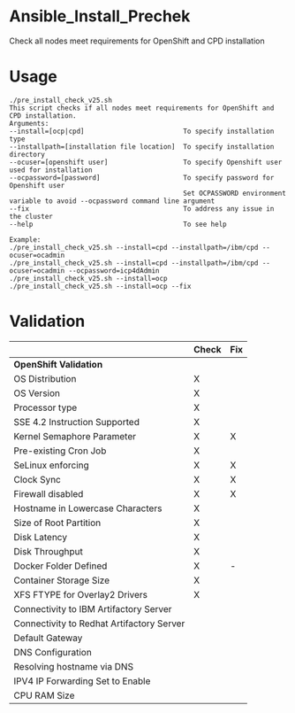 # Ansible_Install_Prechek
Check all nodes meet requirements for OpenShift and CPD installation

# Usage
```
./pre_install_check_v25.sh
This script checks if all nodes meet requirements for OpenShift and CPD installation.
Arguments: 
--install=[ocp|cpd]                         To specify installation type
--installpath=[installation file location]  To specify installation directory
--ocuser=[openshift user]                   To specify Openshift user used for installation
--ocpassword=[password]                     To specify password for Openshift user
                                            Set OCPASSWORD environment variable to avoid --ocpassword command line argument
--fix                                       To address any issue in the cluster 
--help                                      To see help 

Example: 
./pre_install_check_v25.sh --install=cpd --installpath=/ibm/cpd --ocuser=ocadmin
./pre_install_check_v25.sh --install=cpd --installpath=/ibm/cpd --ocuser=ocadmin --ocpassword=icp4dAdmin
./pre_install_check_v25.sh --install=ocp
./pre_install_check_v25.sh --install=ocp --fix
```

# Validation
| |Check |	Fix |
|----------------------------------------------|----------|----------
|**OpenShift Validation** |
|OS Distribution	| X | | 	
|OS Version | X |	| 	
|Processor type | X |
|SSE 4.2 Instruction Supported | X | 	|
|Kernel Semaphore Parameter | X | X |
|Pre-existing Cron Job | X | 	 |
|SeLinux enforcing | X | X |
|Clock Sync | X |	X	|
|Firewall disabled	| X | X	|
|Hostname in Lowercase Characters | X |	 	|
|Size of Root Partition | X |  |
|Disk Latency | X | |
|Disk Throughput | X | |
|Docker Folder Defined	| X | - |
|Container Storage Size | X | |
|XFS FTYPE for Overlay2 Drivers | X | |
|Connectivity to IBM Artifactory Server || |	
|Connectivity to Redhat Artifactory Server	||	|
|Default Gateway || |
|DNS Configuration	|| | 
|Resolving hostname via DNS ||	|
|IPV4 IP Forwarding Set to Enable ||	|	
|CPU RAM Size || |
		
